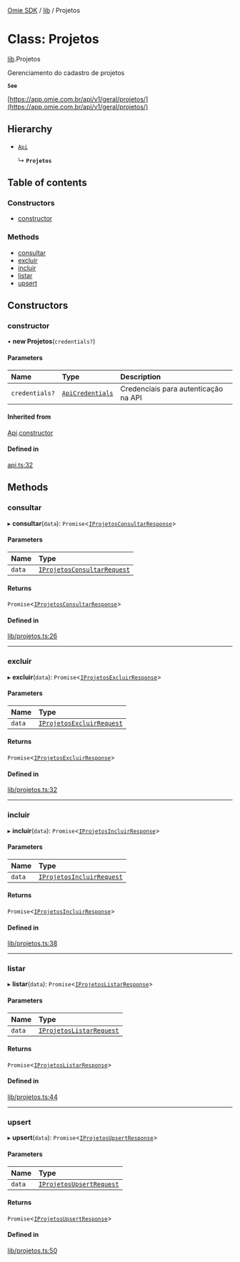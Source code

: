 [Omie SDK](../README.md) / [lib](../modules/lib.md) / Projetos

# Class: Projetos

[lib](../modules/lib.md).Projetos

Gerenciamento do cadastro de projetos

**`See`**

[https://app.omie.com.br/api/v1/geral/projetos/](https://app.omie.com.br/api/v1/geral/projetos/)

## Hierarchy

- [`Api`](index.Api.md)

  ↳ **`Projetos`**

## Table of contents

### Constructors

- [constructor](lib.Projetos.md#constructor)

### Methods

- [consultar](lib.Projetos.md#consultar)
- [excluir](lib.Projetos.md#excluir)
- [incluir](lib.Projetos.md#incluir)
- [listar](lib.Projetos.md#listar)
- [upsert](lib.Projetos.md#upsert)

## Constructors

### constructor

• **new Projetos**(`credentials?`)

#### Parameters

| Name | Type | Description |
| :------ | :------ | :------ |
| `credentials?` | [`ApiCredentials`](../modules/index.md#apicredentials) | Credenciais para autenticação na API |

#### Inherited from

[Api](index.Api.md).[constructor](index.Api.md#constructor)

#### Defined in

[api.ts:32](https://github.com/lucas-bogos/omie-sdk/blob/96c014c/src/api.ts#L32)

## Methods

### consultar

▸ **consultar**(`data`): `Promise`<[`IProjetosConsultarResponse`](../interfaces/types.IProjetosConsultarResponse.md)\>

#### Parameters

| Name | Type |
| :------ | :------ |
| `data` | [`IProjetosConsultarRequest`](../interfaces/types.IProjetosConsultarRequest.md) |

#### Returns

`Promise`<[`IProjetosConsultarResponse`](../interfaces/types.IProjetosConsultarResponse.md)\>

#### Defined in

[lib/projetos.ts:26](https://github.com/lucas-bogos/omie-sdk/blob/96c014c/src/lib/projetos.ts#L26)

___

### excluir

▸ **excluir**(`data`): `Promise`<[`IProjetosExcluirResponse`](../interfaces/types.IProjetosExcluirResponse.md)\>

#### Parameters

| Name | Type |
| :------ | :------ |
| `data` | [`IProjetosExcluirRequest`](../interfaces/types.IProjetosExcluirRequest.md) |

#### Returns

`Promise`<[`IProjetosExcluirResponse`](../interfaces/types.IProjetosExcluirResponse.md)\>

#### Defined in

[lib/projetos.ts:32](https://github.com/lucas-bogos/omie-sdk/blob/96c014c/src/lib/projetos.ts#L32)

___

### incluir

▸ **incluir**(`data`): `Promise`<[`IProjetosIncluirResponse`](../interfaces/types.IProjetosIncluirResponse.md)\>

#### Parameters

| Name | Type |
| :------ | :------ |
| `data` | [`IProjetosIncluirRequest`](../interfaces/types.IProjetosIncluirRequest.md) |

#### Returns

`Promise`<[`IProjetosIncluirResponse`](../interfaces/types.IProjetosIncluirResponse.md)\>

#### Defined in

[lib/projetos.ts:38](https://github.com/lucas-bogos/omie-sdk/blob/96c014c/src/lib/projetos.ts#L38)

___

### listar

▸ **listar**(`data`): `Promise`<[`IProjetosListarResponse`](../interfaces/types.IProjetosListarResponse.md)\>

#### Parameters

| Name | Type |
| :------ | :------ |
| `data` | [`IProjetosListarRequest`](../interfaces/types.IProjetosListarRequest.md) |

#### Returns

`Promise`<[`IProjetosListarResponse`](../interfaces/types.IProjetosListarResponse.md)\>

#### Defined in

[lib/projetos.ts:44](https://github.com/lucas-bogos/omie-sdk/blob/96c014c/src/lib/projetos.ts#L44)

___

### upsert

▸ **upsert**(`data`): `Promise`<[`IProjetosUpsertResponse`](../interfaces/types.IProjetosUpsertResponse.md)\>

#### Parameters

| Name | Type |
| :------ | :------ |
| `data` | [`IProjetosUpsertRequest`](../interfaces/types.IProjetosUpsertRequest.md) |

#### Returns

`Promise`<[`IProjetosUpsertResponse`](../interfaces/types.IProjetosUpsertResponse.md)\>

#### Defined in

[lib/projetos.ts:50](https://github.com/lucas-bogos/omie-sdk/blob/96c014c/src/lib/projetos.ts#L50)
